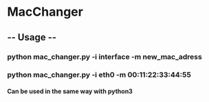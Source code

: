 # MacChanger

##  -- Usage -- ## 
### python mac_changer.py -i interface -m new_mac_adress
### python mac_changer.py -i eth0 -m 00:11:22:33:44:55
#### Can be used in the same way with python3
